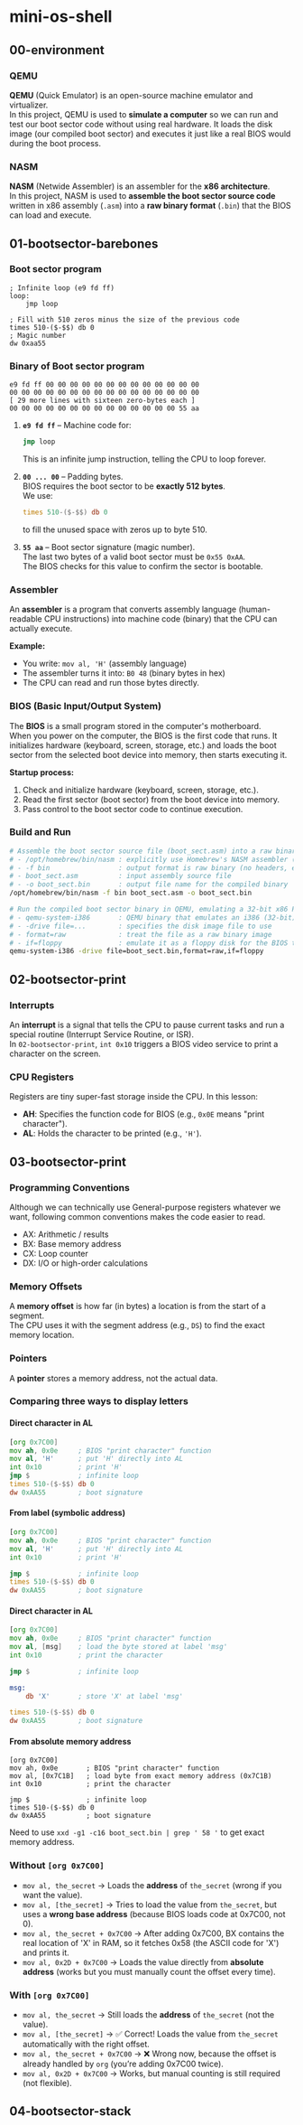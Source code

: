 # mini-os-shell

## 00-environment

### QEMU
**QEMU** (Quick Emulator) is an open-source machine emulator and virtualizer.  
In this project, QEMU is used to **simulate a computer** so we can run and test our boot sector code without using real hardware. It loads the disk image (our compiled boot sector) and executes it just like a real BIOS would during the boot process.

### NASM
**NASM** (Netwide Assembler) is an assembler for the **x86 architecture**.  
In this project, NASM is used to **assemble the boot sector source code** written in x86 assembly (`.asm`) into a **raw binary format** (`.bin`) that the BIOS can load and execute.

## 01-bootsector-barebones

### Boot sector program
```
; Infinite loop (e9 fd ff)
loop:
    jmp loop

; Fill with 510 zeros minus the size of the previous code
times 510-($-$$) db 0
; Magic number
dw 0xaa55
```

### Binary of Boot sector program
```
e9 fd ff 00 00 00 00 00 00 00 00 00 00 00 00 00
00 00 00 00 00 00 00 00 00 00 00 00 00 00 00 00
[ 29 more lines with sixteen zero-bytes each ]
00 00 00 00 00 00 00 00 00 00 00 00 00 00 55 aa
```
1. **`e9 fd ff`** – Machine code for:
   ```asm
   jmp loop
   ```
   This is an infinite jump instruction, telling the CPU to loop forever.

2. **`00 ... 00`** – Padding bytes.  
   BIOS requires the boot sector to be **exactly 512 bytes**.  
   We use:
   ```asm
   times 510-($-$$) db 0
   ```
   to fill the unused space with zeros up to byte 510.

3. **`55 aa`** – Boot sector signature (magic number).  
   The last two bytes of a valid boot sector must be `0x55 0xAA`.  
   The BIOS checks for this value to confirm the sector is bootable.

### Assembler
An **assembler** is a program that converts assembly language (human-readable CPU instructions) into machine code (binary) that the CPU can actually execute.

**Example:**
- You write: `mov al, 'H'` (assembly language)
- The assembler turns it into: `B0 48` (binary bytes in hex)
- The CPU can read and run those bytes directly.

### BIOS (Basic Input/Output System)
The **BIOS** is a small program stored in the computer's motherboard.  
When you power on the computer, the BIOS is the first code that runs. It initializes hardware (keyboard, screen, storage, etc.) and loads the boot sector from the selected boot device into memory, then starts executing it.

**Startup process:**
1. Check and initialize hardware (keyboard, screen, storage, etc.).
2. Read the first sector (boot sector) from the boot device into memory.
3. Pass control to the boot sector code to continue execution.

### Build and Run

```bash
# Assemble the boot sector source file (boot_sect.asm) into a raw binary (boot_sect.bin)
# - /opt/homebrew/bin/nasm : explicitly use Homebrew's NASM assembler (Apple Silicon default path)
# - -f bin                 : output format is raw binary (no headers, exactly what BIOS loads)
# - boot_sect.asm          : input assembly source file
# - -o boot_sect.bin       : output file name for the compiled binary
/opt/homebrew/bin/nasm -f bin boot_sect.asm -o boot_sect.bin
```

```bash
# Run the compiled boot sector binary in QEMU, emulating a 32-bit x86 PC
# - qemu-system-i386       : QEMU binary that emulates an i386 (32-bit) machine
# - -drive file=...        : specifies the disk image file to use
# - format=raw             : treat the file as a raw binary image
# - if=floppy              : emulate it as a floppy disk for the BIOS to boot from
qemu-system-i386 -drive file=boot_sect.bin,format=raw,if=floppy
```

## 02-bootsector-print

### Interrupts
An **interrupt** is a signal that tells the CPU to pause current tasks and run a special routine (Interrupt Service Routine, or ISR).  
In `02-bootsector-print`, `int 0x10` triggers a BIOS video service to print a character on the screen.

### CPU Registers
Registers are tiny super-fast storage inside the CPU. In this lesson:  
- **AH**: Specifies the function code for BIOS (e.g., `0x0E` means "print character").  
- **AL**: Holds the character to be printed (e.g., `'H'`).  

## 03-bootsector-print

###  Programming Conventions
Although we can technically use General-purpose registers whatever we want, following common conventions makes the code easier to read.
- AX: Arithmetic / results
- BX: Base memory address
- CX: Loop counter
- DX: I/O or high-order calculations

### Memory Offsets
A **memory offset** is how far (in bytes) a location is from the start of a segment.  
The CPU uses it with the segment address (e.g., `DS`) to find the exact memory location.

### Pointers
A **pointer** stores a memory address, not the actual data.  

### Comparing three ways to display letters

#### Direct character in AL
```asm
[org 0x7C00]
mov ah, 0x0e     ; BIOS "print character" function
mov al, 'H'      ; put 'H' directly into AL
int 0x10         ; print 'H'
jmp $            ; infinite loop
times 510-($-$$) db 0
dw 0xAA55        ; boot signature
```

#### From label (symbolic address)
```asm
[org 0x7C00]
mov ah, 0x0e     ; BIOS "print character" function
mov al, 'H'      ; put 'H' directly into AL
int 0x10         ; print 'H'

jmp $            ; infinite loop
times 510-($-$$) db 0
dw 0xAA55        ; boot signature
```

#### Direct character in AL
```asm
[org 0x7C00]
mov ah, 0x0e     ; BIOS "print character" function
mov al, [msg]    ; load the byte stored at label 'msg'
int 0x10         ; print the character

jmp $            ; infinite loop

msg:
    db 'X'       ; store 'X' at label 'msg'

times 510-($-$$) db 0
dw 0xAA55        ; boot signature
```

#### From absolute memory address
```
[org 0x7C00]
mov ah, 0x0e       ; BIOS "print character" function
mov al, [0x7C1B]   ; load byte from exact memory address (0x7C1B)
int 0x10           ; print the character

jmp $              ; infinite loop
times 510-($-$$) db 0
dw 0xAA55          ; boot signature
```
Need to use `xxd -g1 -c16 boot_sect.bin | grep ' 58 '` to get exact memory address.

### Without `[org 0x7C00]`
- `mov al, the_secret` → Loads the **address** of `the_secret` (wrong if you want the value).  
- `mov al, [the_secret]` → Tries to load the value from `the_secret`, but uses a **wrong base address** (because BIOS loads code at 0x7C00, not 0).  
- `mov al, the_secret + 0x7C00` → After adding 0x7C00, BX contains the real location of 'X' in RAM, so it fetches 0x58 (the ASCII code for 'X') and prints it.
- `mov al, 0x2D + 0x7C00` → Loads the value directly from **absolute address** (works but you must manually count the offset every time).  

### With `[org 0x7C00]`
- `mov al, the_secret` → Still loads the **address** of `the_secret` (not the value).  
- `mov al, [the_secret]` → ✅ Correct! Loads the value from `the_secret` automatically with the right offset.  
- `mov al, the_secret + 0x7C00` → ❌ Wrong now, because the offset is already handled by `org` (you’re adding 0x7C00 twice).  
- `mov al, 0x2D + 0x7C00` → Works, but manual counting is still required (not flexible).  

## 04-bootsector-stack

